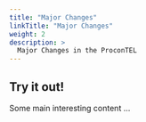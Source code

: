 ```yaml
---
title: "Major Changes"
linkTitle: "Major Changes"
weight: 2
description: >
  Major Changes in the ProconTEL
---
```


## Try it out!

Some main interesting content ...

